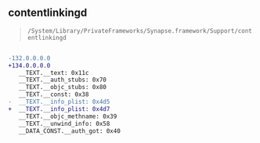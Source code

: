 ## contentlinkingd

> `/System/Library/PrivateFrameworks/Synapse.framework/Support/contentlinkingd`

```diff

-132.0.0.0.0
+134.0.0.0.0
   __TEXT.__text: 0x11c
   __TEXT.__auth_stubs: 0x70
   __TEXT.__objc_stubs: 0x80
   __TEXT.__const: 0x38
-  __TEXT.__info_plist: 0x4d5
+  __TEXT.__info_plist: 0x4d7
   __TEXT.__objc_methname: 0x39
   __TEXT.__unwind_info: 0x58
   __DATA_CONST.__auth_got: 0x40

```
